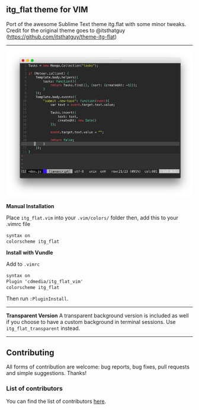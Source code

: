 ## itg_flat theme for VIM

Port of the awesome Sublime Text theme itg.flat
with some minor tweaks. Credit for the original theme
goes to @itsthatguy (https://github.com/itsthatguy/theme-itg-flat)

---

![Screenshot](https://raw.githubusercontent.com/cdmedia/itg_flat_vim/master/screenshot.png)

**Manual Installation**

Place `itg_flat.vim` into your `.vim/colors/` folder
then, add this to your .vimrc file

```
syntax on
colorscheme itg_flat
```

**Install with Vundle**

Add to `.vimrc`

```
syntax on
Plugin 'cdmedia/itg_flat_vim'
colorscheme itg_flat
```

Then run `:PluginInstall`.

---

**Transparent Version**
A transparent background version is included as well if you choose to have
a custom background in terminal sessions. Use `itg_flat_transparent` instead.

---

## Contributing

All forms of contribution are welcome: bug reports, bug fixes, pull requests and simple suggestions. Thanks!

### List of contributors

You can find the list of contributors [here](https://github.com/cdmedia/itg_flat_vim/graphs/contributors).

